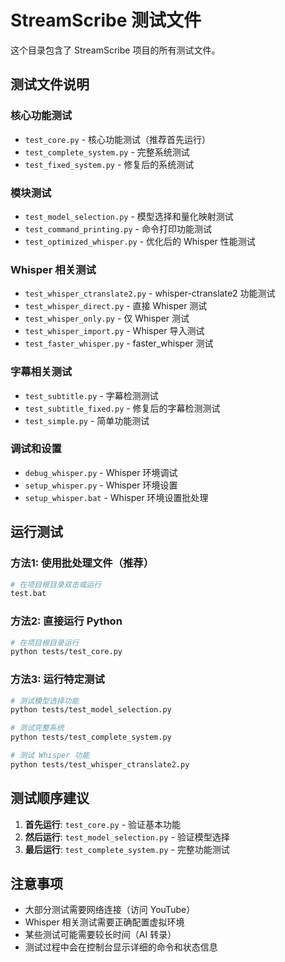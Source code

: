 # StreamScribe 测试文件

这个目录包含了 StreamScribe 项目的所有测试文件。

## 测试文件说明

### 核心功能测试
- `test_core.py` - 核心功能测试（推荐首先运行）
- `test_complete_system.py` - 完整系统测试
- `test_fixed_system.py` - 修复后的系统测试

### 模块测试
- `test_model_selection.py` - 模型选择和量化映射测试
- `test_command_printing.py` - 命令打印功能测试
- `test_optimized_whisper.py` - 优化后的 Whisper 性能测试

### Whisper 相关测试
- `test_whisper_ctranslate2.py` - whisper-ctranslate2 功能测试
- `test_whisper_direct.py` - 直接 Whisper 测试
- `test_whisper_only.py` - 仅 Whisper 测试
- `test_whisper_import.py` - Whisper 导入测试
- `test_faster_whisper.py` - faster_whisper 测试

### 字幕相关测试
- `test_subtitle.py` - 字幕检测测试
- `test_subtitle_fixed.py` - 修复后的字幕检测测试
- `test_simple.py` - 简单功能测试

### 调试和设置
- `debug_whisper.py` - Whisper 环境调试
- `setup_whisper.py` - Whisper 环境设置
- `setup_whisper.bat` - Whisper 环境设置批处理

## 运行测试

### 方法1: 使用批处理文件（推荐）
```bash
# 在项目根目录双击或运行
test.bat
```

### 方法2: 直接运行 Python
```bash
# 在项目根目录运行
python tests/test_core.py
```

### 方法3: 运行特定测试
```bash
# 测试模型选择功能
python tests/test_model_selection.py

# 测试完整系统
python tests/test_complete_system.py

# 测试 Whisper 功能
python tests/test_whisper_ctranslate2.py
```

## 测试顺序建议

1. **首先运行**: `test_core.py` - 验证基本功能
2. **然后运行**: `test_model_selection.py` - 验证模型选择
3. **最后运行**: `test_complete_system.py` - 完整功能测试

## 注意事项

- 大部分测试需要网络连接（访问 YouTube）
- Whisper 相关测试需要正确配置虚拟环境
- 某些测试可能需要较长时间（AI 转录）
- 测试过程中会在控制台显示详细的命令和状态信息
